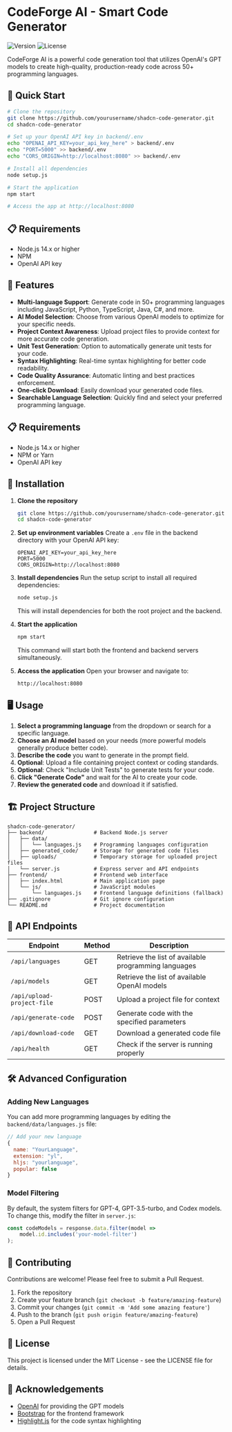 # CodeForge AI - Smart Code Generator

![Version](https://img.shields.io/badge/version-1.3.0-blue.svg)
![License](https://img.shields.io/badge/license-MIT-green.svg)

CodeForge AI is a powerful code generation tool that utilizes OpenAI's GPT models to create high-quality, production-ready code across 50+ programming languages.

## 🚀 Quick Start

```bash
# Clone the repository
git clone https://github.com/yourusername/shadcn-code-generator.git
cd shadcn-code-generator

# Set up your OpenAI API key in backend/.env
echo "OPENAI_API_KEY=your_api_key_here" > backend/.env
echo "PORT=5000" >> backend/.env
echo "CORS_ORIGIN=http://localhost:8080" >> backend/.env

# Install all dependencies
node setup.js

# Start the application
npm start

# Access the app at http://localhost:8080
```

## 📋 Requirements

- Node.js 14.x or higher
- NPM
- OpenAI API key

## 🚀 Features

- **Multi-language Support**: Generate code in 50+ programming languages including JavaScript, Python, TypeScript, Java, C#, and more.
- **AI Model Selection**: Choose from various OpenAI models to optimize for your specific needs.
- **Project Context Awareness**: Upload project files to provide context for more accurate code generation.
- **Unit Test Generation**: Option to automatically generate unit tests for your code.
- **Syntax Highlighting**: Real-time syntax highlighting for better code readability.
- **Code Quality Assurance**: Automatic linting and best practices enforcement.
- **One-click Download**: Easily download your generated code files.
- **Searchable Language Selection**: Quickly find and select your preferred programming language.

## 📋 Requirements

- Node.js 14.x or higher
- NPM or Yarn
- OpenAI API key

## 🔧 Installation

1. **Clone the repository**
   ```bash
   git clone https://github.com/yourusername/shadcn-code-generator.git
   cd shadcn-code-generator
   ```

2. **Set up environment variables**
   Create a `.env` file in the backend directory with your OpenAI API key:
   ```
   OPENAI_API_KEY=your_api_key_here
   PORT=5000
   CORS_ORIGIN=http://localhost:8080
   ```

3. **Install dependencies**
   Run the setup script to install all required dependencies:
   ```bash
   node setup.js
   ```
   
   This will install dependencies for both the root project and the backend.

4. **Start the application**
   ```bash
   npm start
   ```
   
   This command will start both the frontend and backend servers simultaneously.

5. **Access the application**
   Open your browser and navigate to:
   ```
   http://localhost:8080
   ```

## 🖥️ Usage

1. **Select a programming language** from the dropdown or search for a specific language.
2. **Choose an AI model** based on your needs (more powerful models generally produce better code).
3. **Describe the code** you want to generate in the prompt field.
4. **Optional**: Upload a file containing project context or coding standards.
5. **Optional**: Check "Include Unit Tests" to generate tests for your code.
6. **Click "Generate Code"** and wait for the AI to create your code.
7. **Review the generated code** and download it if satisfied.

## 🏗️ Project Structure

```
shadcn-code-generator/
├── backend/                # Backend Node.js server
│   ├── data/
│   │   └── languages.js    # Programming languages configuration
│   ├── generated_code/     # Storage for generated code files
│   ├── uploads/            # Temporary storage for uploaded project files
│   └── server.js           # Express server and API endpoints
├── frontend/               # Frontend web interface
│   ├── index.html          # Main application page
│   └── js/                 # JavaScript modules
│       └── languages.js    # Frontend language definitions (fallback)
├── .gitignore              # Git ignore configuration
└── README.md               # Project documentation
```

## 🔌 API Endpoints

| Endpoint | Method | Description |
|----------|--------|-------------|
| `/api/languages` | GET | Retrieve the list of available programming languages |
| `/api/models` | GET | Retrieve the list of available OpenAI models |
| `/api/upload-project-file` | POST | Upload a project file for context |
| `/api/generate-code` | POST | Generate code with the specified parameters |
| `/api/download-code` | GET | Download a generated code file |
| `/api/health` | GET | Check if the server is running properly |

## 🛠️ Advanced Configuration

### Adding New Languages

You can add more programming languages by editing the `backend/data/languages.js` file:

```javascript
// Add your new language
{ 
  name: "YourLanguage",
  extension: "yl",
  hljs: "yourlanguage",
  popular: false 
}
```

### Model Filtering

By default, the system filters for GPT-4, GPT-3.5-turbo, and Codex models. To change this, modify the filter in `server.js`:

```javascript
const codeModels = response.data.filter(model => 
    model.id.includes('your-model-filter')
);
```

## 🤝 Contributing

Contributions are welcome! Please feel free to submit a Pull Request.

1. Fork the repository
2. Create your feature branch (`git checkout -b feature/amazing-feature`)
3. Commit your changes (`git commit -m 'Add some amazing feature'`)
4. Push to the branch (`git push origin feature/amazing-feature`)
5. Open a Pull Request

## 📄 License

This project is licensed under the MIT License - see the LICENSE file for details.

## 🙏 Acknowledgements

- [OpenAI](https://openai.com/) for providing the GPT models
- [Bootstrap](https://getbootstrap.com/) for the frontend framework
- [Highlight.js](https://highlightjs.org/) for the code syntax highlighting
